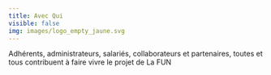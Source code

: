 ```yaml
---
title: Avec Qui
visible: false
img: images/logo_empty_jaune.svg
---
```

Adhérents, administrateurs, salariés, collaborateurs et partenaires, toutes et tous contribuent à faire vivre le projet de La FUN
